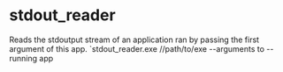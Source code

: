 # stdout_reader

Reads the stdoutput stream of an application ran by passing the first argument of this app.
`stdout_reader.exe //path/to/exe --arguments to --running app
